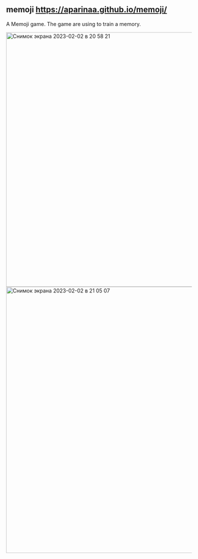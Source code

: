 ## memoji https://aparinaa.github.io/memoji/

A Memoji game. The game are using to train a memory.

<img width="689" alt="Снимок экрана 2023-02-02 в 20 58 21" src="https://user-images.githubusercontent.com/32280092/216406101-dae92cad-23e5-44db-8580-243c70a609f1.png">

<img width="721" alt="Снимок экрана 2023-02-02 в 21 05 07" src="https://user-images.githubusercontent.com/32280092/216406991-53546f74-0093-4eba-b68c-cfbe5a562344.png">
